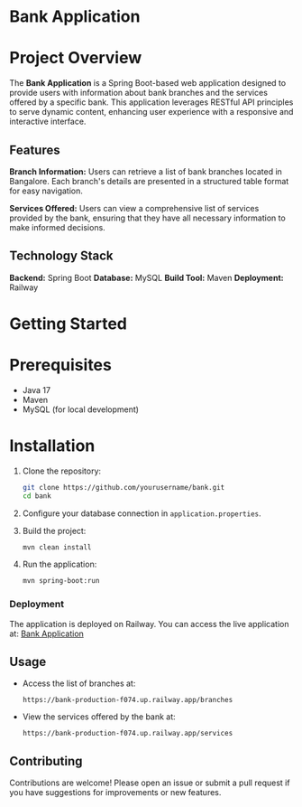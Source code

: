 # Bank Application

# Project Overview

The **Bank Application** is a Spring Boot-based web application designed to provide users with information about bank branches and the services offered by a specific bank. This application leverages RESTful API principles to serve dynamic content, enhancing user experience with a responsive and interactive interface.

## Features
**Branch Information:** Users can retrieve a list of bank branches located in Bangalore. Each branch's details are presented in a structured table format for easy navigation.
  
**Services Offered:** Users can view a comprehensive list of services provided by the bank, ensuring that they have all necessary information to make informed decisions.

## Technology Stack

**Backend:** Spring Boot
**Database:** MySQL
**Build Tool:** Maven
**Deployment:** Railway

# Getting Started

# Prerequisites

- Java 17
- Maven
- MySQL (for local development)

# Installation

1. Clone the repository:
   ```bash
   git clone https://github.com/yourusername/bank.git
   cd bank
   ```

2. Configure your database connection in `application.properties`.

3. Build the project:
   ```bash
   mvn clean install
   ```

4. Run the application:
   ```bash
   mvn spring-boot:run
   ```

### Deployment

The application is deployed on Railway. You can access the live application at:
[Bank Application](https://bank-production-f074.up.railway.app/)

## Usage

- Access the list of branches at: 
  ```
  https://bank-production-f074.up.railway.app/branches
  ```

- View the services offered by the bank at: 
  ```
  https://bank-production-f074.up.railway.app/services
  ```

## Contributing

Contributions are welcome! Please open an issue or submit a pull request if you have suggestions for improvements or new features.

